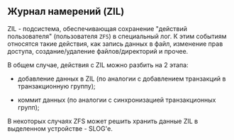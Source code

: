 ## Журнал намерений (ZIL)

ZIL - подсистема, обеспечивающая сохранение "действий пользователя" (пользователя `ZFS`)
в специальный лог. К этим событиям относятся такие действия, как 
запись данных в файл, изменение прав доступа, создание/удаление файлов/директорий и прочее.

В общем случае, действия с ZIL можно разбить на 2 этапа:

* добавление данных в ZIL (по аналогии с добавлением транзакций в транзакционную группу);

* коммит данных (по аналогии с синхронизацией транзакционных групп);

В некоторых случаях ZFS может решить хранить данные ZIL в выделенном устройстве - SLOG'е.

